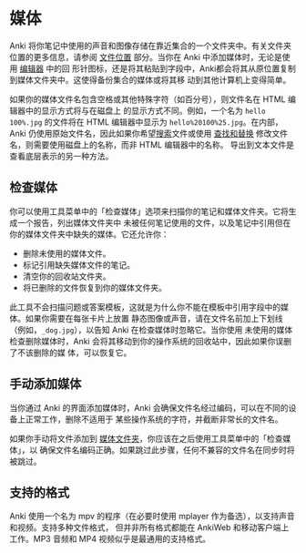 # 媒体

Anki 将你笔记中使用的声音和图像存储在靠近集合的一个文件夹中。有关文件夹位置的更多信息，请参阅
[文件位置](files.md#文件位置) 部分。当你在 Anki 中添加媒体时，无论是使用 [编辑器](editing.md) 中的回
形针图标，还是将其粘贴到字段中，Anki都会将其从原位置复制到媒体文件夹中。这使得备份集合的媒体或将其移
动到其他计算机上变得简单。

如果你的媒体文件名包含空格或其他特殊字符（如百分号），则文件名在 HTML 编辑器中的显示方式将与在磁盘上
的显示方式不同。例如，一个名为 `hello 100%.jpg` 的文件将在 HTML 编辑器中显示为
`hello%20100%25.jpg`。在内部，Anki 仍使用原始文件名，因此如果你希望[搜索](searching.md)文件或使用
[查找和替换](browsing.md#查找并替换) 修改文件名，则需要使用磁盘上的名称，而非 HTML 编辑器中的名称。
导出到文本文件是查看底层表示的另一种方法。

## 检查媒体

你可以使用工具菜单中的「检查媒体」选项来扫描你的笔记和媒体文件夹。它将生成一个报告，列出媒体文件夹中
未被任何笔记使用的文件，以及笔记中引用但在你的媒体文件夹中缺失的媒体。它还允许你：

- 删除未使用的媒体文件。
- 标记引用缺失媒体文件的笔记。
- 清空你的回收站文件夹。
- 将已删除的文件恢复到你的媒体文件夹。

此工具不会扫描问题或答案模板，这就是为什么你不能在模板中引用字段中的媒体。如果你需要在每张卡片上放置
静态图像或声音，请在文件名前加上下划线（例如，`_dog.jpg`），以告知 Anki 在检查媒体时忽略它。当你使用
未使用的媒体检查删除媒体时，Anki 会将其移动到你的操作系统的回收站中，因此如果你误删了不该删除的媒
体，可以恢复它。

## 手动添加媒体

当你通过 Anki 的界面添加媒体时，Anki 会确保文件名经过编码，可以在不同的设备上正常工作，删除不适用于
某些操作系统的字符，并截断非常长的文件名。

如果你手动将文件添加到 [媒体文件夹](files.md#文件位置)，你应该在之后使用工具菜单中的「检查媒体」，以
确保文件名编码正确。如果跳过此步骤，任何不兼容的文件名在同步时将被跳过。

## 支持的格式

Anki 使用一个名为 mpv 的程序（在必要时使用 mplayer 作为备选），以支持声音和视频。支持多种文件格式，
但并非所有格式都能在 AnkiWeb 和移动客户端上工作。MP3 音频和 MP4 视频似乎是最通用的支持格式。
